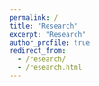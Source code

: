 ```yaml
---
permalink: /
title: "Research"
excerpt: "Research"
author_profile: true
redirect_from: 
  - /research/
  - /research.html
---
```

